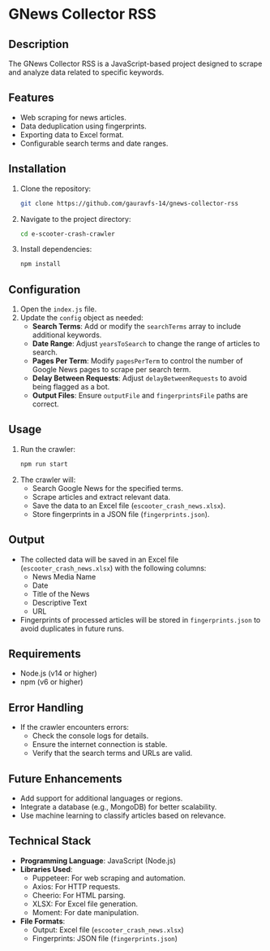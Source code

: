 # GNews Collector RSS

## Description

The GNews Collector RSS is a JavaScript-based project designed to scrape and analyze data related to specific keywords.

## Features

- Web scraping for news articles.
- Data deduplication using fingerprints.
- Exporting data to Excel format.
- Configurable search terms and date ranges.

## Installation

1. Clone the repository:
   ```bash
   git clone https://github.com/gauravfs-14/gnews-collector-rss
   ```
2. Navigate to the project directory:
   ```bash
   cd e-scooter-crash-crawler
   ```
3. Install dependencies:
   ```bash
   npm install
   ```

## Configuration

1. Open the `index.js` file.
2. Update the `config` object as needed:
   - **Search Terms**: Add or modify the `searchTerms` array to include additional keywords.
   - **Date Range**: Adjust `yearsToSearch` to change the range of articles to search.
   - **Pages Per Term**: Modify `pagesPerTerm` to control the number of Google News pages to scrape per search term.
   - **Delay Between Requests**: Adjust `delayBetweenRequests` to avoid being flagged as a bot.
   - **Output Files**: Ensure `outputFile` and `fingerprintsFile` paths are correct.

## Usage

1. Run the crawler:
   ```bash
   npm run start
   ```
2. The crawler will:
   - Search Google News for the specified terms.
   - Scrape articles and extract relevant data.
   - Save the data to an Excel file (`escooter_crash_news.xlsx`).
   - Store fingerprints in a JSON file (`fingerprints.json`).

## Output

- The collected data will be saved in an Excel file (`escooter_crash_news.xlsx`) with the following columns:
  - News Media Name
  - Date
  - Title of the News
  - Descriptive Text
  - URL
- Fingerprints of processed articles will be stored in `fingerprints.json` to avoid duplicates in future runs.

## Requirements

- Node.js (v14 or higher)
- npm (v6 or higher)

## Error Handling

- If the crawler encounters errors:
  - Check the console logs for details.
  - Ensure the internet connection is stable.
  - Verify that the search terms and URLs are valid.

## Future Enhancements

- Add support for additional languages or regions.
- Integrate a database (e.g., MongoDB) for better scalability.
- Use machine learning to classify articles based on relevance.

## Technical Stack

- **Programming Language**: JavaScript (Node.js)
- **Libraries Used**:
  - Puppeteer: For web scraping and automation.
  - Axios: For HTTP requests.
  - Cheerio: For HTML parsing.
  - XLSX: For Excel file generation.
  - Moment: For date manipulation.
- **File Formats**:
  - Output: Excel file (`escooter_crash_news.xlsx`)
  - Fingerprints: JSON file (`fingerprints.json`)